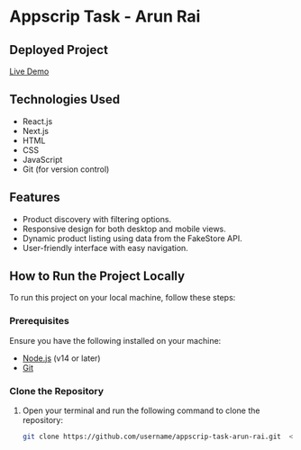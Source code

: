 # Appscrip Task - Arun Rai

## Deployed Project

[Live Demo](https://appscrip-arun-rai.netlify.app/) <!-- Replace with your deployed project link -->

## Technologies Used

- React.js
- Next.js
- HTML
- CSS
- JavaScript
- Git (for version control)

## Features

- Product discovery with filtering options.
- Responsive design for both desktop and mobile views.
- Dynamic product listing using data from the FakeStore API.
- User-friendly interface with easy navigation.

## How to Run the Project Locally

To run this project on your local machine, follow these steps:

### Prerequisites

Ensure you have the following installed on your machine:

- [Node.js](https://nodejs.org/) (v14 or later)
- [Git](https://git-scm.com/)

### Clone the Repository

1. Open your terminal and run the following command to clone the repository:

   ```bash
   git clone https://github.com/username/appscrip-task-arun-rai.git  <!-- Replace with your GitHub repository URL -->
   ```
